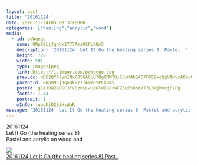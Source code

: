 ```yaml
---
layout: post
title: '20161124 ' 
date: 2016-11-24T05:08:37+0000 
categories: ["healing","acrylic","wood"] 
media:
  - id: poWqego
    name: 8Np89LjJqnUk2777Amz0SPLXBm5
    description: '20161124  Let It Go the healing series 8  Pastel..'   
    height: 720
    width: 501
    type: image/jpeg
    link: https://i.imgur.com/poWqego.jpg
    prevLoc: wDE2QY4JynINx0056AGLU78gXMW78jS3xM4kG4D7F659koQgVNHvz4Kov0vGf14ExLwZRMiAm0OkqMg2Sl3MQpnpKJcRzJGKXQNMh4qMyKv50js6W9yKQpV7UxwrmwRWLASznWz5GBl6ugnNXyqWYDh7n9qgWpMpcnyg1nOA5DFXyy9vAG5rs5JngOOqB4HRO24PK9N3u08DKqoGrxiEDwXPNOMqcwR3AYr5gkurgAAlnY53fVnY1lEn2Gtpl52oEggWhkZ
    parentId: 8Np89LjJqnUk2777Amz0SPLXBm5
    postId: gEAJBNZkOGCJYVBznLLwuQNlWEz8rNFZ3Q65Ro6YT3L3XjW0njf7Pg
    factor: 1.44
    portrait: 1
    mInfo: juugKjD2SiHzWaR
message: '20161124  Let It Go the healing series 8  Pastel and acrylic on wood..'  
---
```


20161124  
Let It Go (the healing series 8)  
Pastel and acrylic on wood pad


[//]: #media:  
<a href="https://i.imgur.com/poWqego.jpg"><img class="postImage" src="https://i.imgur.com/poWqegoh.jpg" />  
20161124
Let It Go (the healing series 8)
Past..  
 </a>   
